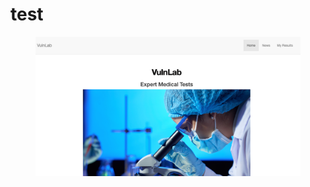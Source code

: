 # test

<figure><img src="../../.gitbook/assets/pic8.png" alt=""><figcaption></figcaption></figure>

